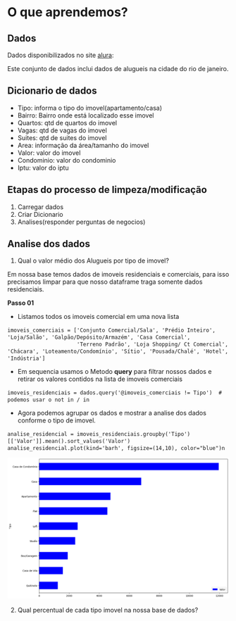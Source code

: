 
# O que aprendemos?


## Dados

Dados disponibilizados no site [alura](https://raw.githubusercontent.com/alura-cursos/pandas-conhecendo-a-biblioteca/main/base-de-dados/aluguel.csv):

Este conjunto de dados inclui dados de alugueis na cidade do rio de janeiro.

## Dicionario de dados

- Tipo: informa o tipo do imovel(apartamento/casa)
- Bairro: Bairro onde está localizado esse imovel
- Quartos: qtd de quartos do imovel
- Vagas: qtd de vagas do imovel
- Suites: qtd de suites do imovel 
- Area: informação da área/tamanho do imovel
- Valor: valor do imovel
- Condominio: valor do condominio
- Iptu: valor do iptu

## Etapas do processo de limpeza/modificação

1. Carregar dados
2. Criar Dicionario
3. Analises(responder perguntas de negocios)

## Analise dos dados

1. Qual o valor médio dos Alugueis por tipo de imovel?

Em nossa base temos dados de imoveis residenciais e comerciais, para isso precisamos limpar para que nosso dataframe traga somente dados residenciais.

**Passo 01**

- Listamos todos os imoveis comercial em uma nova lista
```{python}
imoveis_comerciais = ['Conjunto Comercial/Sala', 'Prédio Inteiro', 'Loja/Salão', 'Galpão/Depósito/Armazém', 'Casa Comercial',
                      'Terreno Padrão', 'Loja Shopping/ Ct Comercial', 'Chácara', 'Loteamento/Condomínio', 'Sítio', 'Pousada/Chalé', 'Hotel', 'Indústria']

```

- Em sequencia usamos o Metodo **query** para filtrar nossos dados e retirar os valores contidos na lista de imoveis comerciais

```{python}
imoveis_residenciais = dados.query('@imoveis_comerciais != Tipo')  # podemos usar o not in / in
```

- Agora podemos agrupar os dados e mostrar a analise dos dados conforme o tipo de imovel.


```{python}
analise_residencial = imoveis_residenciais.groupby('Tipo')[['Valor']].mean().sort_values('Valor')
analise_residencial.plot(kind='barh', figsize=(14,10), color="blue")n
```
![Analise](image.png)

2. Qual percentual de cada tipo imovel na nossa base de dados?


